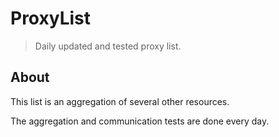 # ProxyList
> Daily updated and tested proxy list.

## About

This list is an aggregation of several other resources.

The aggregation and communication tests are done every day.
